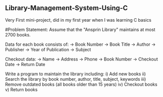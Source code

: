 ## Library-Management-System-Using-C
Very First mini-project, did in my first year when I was learning C basics

#Problem Statement: 
Assume that the "Ansprin Library" maintains at most 2700 books. 

Data for each book consists of:
  -> Book Number
  -> Book Title
  -> Author
  -> Publisher
  -> Year of Publication
  -> Subject
  
Checkout data:
  -> Name
  -> Address
  -> Phone
  -> Book Number
  -> Checkout Date
  -> Return Date

Write a program to maintain the library including:
  i) Add new books
  ii) Search the library by book number, author, title, subject, keywords
  iii) Remove outdated books (all books older than 15 years)
  iv) Checkout books
  v) Return books
